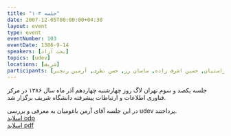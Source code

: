 ```yaml
---
title: "جلسه ۱۰۳"
date: 2007-12-05T00:00:00+04:30
layout: event
type: event
eventNumber: 103
eventDate: 1386-9-14
speakers: [بحث آزاد]
topics: [udev]
locations: [شریف]
participants: [حمیدرضا داوودی, سروش مسعودی, شهاب شیرازی, فرید فرزانه, سعید صابری, آرمن باغومیان, مرتضی ایران‌ منش, فرزاد صداقت بین, بهنام توکلی کرمانی, رضا حیدری, نیما محمدی, صابر راستی کردار, سیاوش صفی, امیل صدق, نوید عبدی, عباس اسماعیلی, بهنام بهجت مرندی, اشکان قاسمی, امیرمحمد سعید, لیلا نظری, جادی, میلاد راستیان, حسین اشرف ‌زاده, ساسان رز, حسن نظری, آرمین رنجبر]
---
```

جلسه یکصد و سوم تهران لاگ روز چهارشنبه چهاردهم آذر ماه سال ۱۳۸۶ در مرکز فناوری اطلاعات و ارتباطات پیشرفته دانشگاه شریف برگزار شد.

در این جلسه آقای آرمن باغومیان به معرفی و بررسی udev پرداختند.  
[اسلاید odp](/events/presentations/103/udev.odp)  
[اسلاید pdf](/events/presentations/103/udev.pdf)